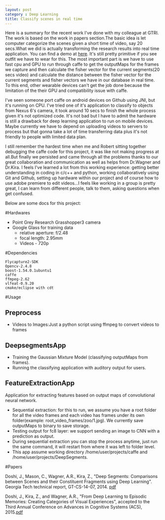 ```yaml
---
layout: post
category : Deep Learning
title: Classify scenes in real time
---
```

Here is a summary for the recent work I've done with my colleague at GTRI. The work is based on the work in papers section.The basic idea is let computer categorize the scenes given a short time of video, say 20 secs.What we did is actually transforming the research results into real time application.  You can find a demo at [here](https://www.youtube.com/watch?v=8T4bQEcqgIQ). It's still pretty primitive if you see outfit we have to wear for this. The most important part is we have to use fast cpu and GPU to run through caffe to get the outputMaps for the frames we capture and then calculate the fisher vector for the current segments(20 secs video) and calculate the distance between the fisher vector for the current segments and fisher vectors we have in our database in real time. To this end, other wearable devices can't get the job done because the limitation of the their GPU and compatibility issue with caffe. 

I've seen someone port caffe on android devices on Github using JNI, but it's running on CPU. I've tried one of it's application to classify to objects from Nexus 6's camera, it took around 10 secs to finish the whole process given it's not optimized code. It's not bad but I have to admit the hardware is still a drawback for deep learning application to run on mobile devices. Maybe currently we have to depend on uploading videos to servers to process but that gonna take a lot of time transferring data plus it's not friendly to people with limited data plan. 

I still remember the hardest time when me and Robert sitting together debugging the caffe code for this project, it was like not making progress at all.But finally we persisted and came through all the problems thanks to our great collaboration and communication as well as helps from Dr.Wagner and Dr.Kira. I feels I've learned a lot from this working experience: getting better understanding in coding in c/c++ and python, working collaboratively using Git and Github, setting up hardware within our project and of course how to use adobe premiere to edit videos...I feels like working in a group is pretty great, I can learn from different people, talk to them, asking questions when get confused.

Below are some docs for this project:

#Hardwares

* Point Grey Research Grasshopper3 camera
* Google Glass for training data 
    *   relative aperture: f/2.48  
    *   focal length: 2.95mm
    *   Videos - 720p

#Dependencies

```
Flycapture2-SDK 
Opencv-2.4.8
boost-1.54.0.1ubuntu1
caffe 
ffmpeg-2.62
vlfeat-0.9.20
cmake/eclipse with cdt
```
#Usage

Preprocess
-----
* Videos to Images:Just a python script using ffmpeg to convert videos to frames
    
DeepsegmentsApp
------
* Training the Gaussian Mixture Model (classifying outputMaps from frames).
* Running the classifying application with auditory output for users.

FeatureExtractionApp
----
Application for extracting features based on output maps of convolutional neural network.

*  Sequential extraction: for this to run, we assume you have a root folder for all the video frames and each video has frames under its own folder(example: root_video_frames/zoo/1.jpg). We currently save outputMaps to binary to save storage.
*  Testing output for fc8 layer: we support sending an image to CNN with a prediction as output.
*  During sequential extraction you can stop the process anytime, just run the same command, it will restart from where it was left to folder level. 
*  This app assume working directory /home/user/projects/caffe and /home/user/projects/DeepSegments.



#Papers

Doshi, J., Mason, C., Wagner, A.R., Kira, Z., "Deep Segments: Comparisons between Scenes and their Constituent Fragments using Deep Learning". Georgia Tech technical report, GT-CS-14-07, 2014. [pdf](https://smartech.gatech.edu/bitstream/handle/1853/52410/Doshi_gtTechReport.pdf?sequence=1)

Doshi, J., Kira, Z., and Wagner, A.R., "From Deep Learning to Episodic Memories: Creating Categories of Visual Experiences", accepted to the Third Annual Conference on Advances in Cognitive Systems (ACS), 2015.[pdf](http://www.cogsys.org/papers/ACS2015/article15.pdf)









